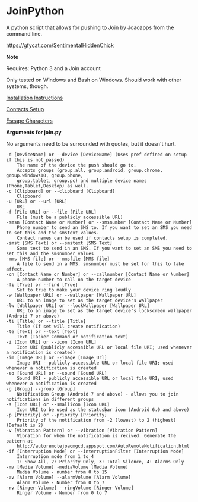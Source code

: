 # JoinPython
A python script that allows for pushing to Join by Joaoapps from the command line.

https://gfycat.com/SentimentalHiddenChick

**Note**

Requires: Python 3 and a Join account

Only tested on Windows and Bash on Windows. Should work with other systems, though.

[Installation Instructions](https://github.com/Rayquaza01/JoinPython/wiki/Installation)

[Contacts Setup](https://github.com/Rayquaza01/JoinPython/wiki/Contacts-Setup)

[Escape Characters](https://github.com/Rayquaza01/JoinPython/wiki/Escape-Characters)

**Arguments for join.py**

No arguments need to be surrounded with quotes, but it doesn't hurt.

```
-d [DeviceName] or --device [DeviceName] (Uses pref defined on setup if this is not passed)
    The name of the device the push should go to.
    Accepts groups (group.all, group.android, group.chrome, group.windows10, group.phone,
    group.tablet, group.pc) and multiple device names (Phone,Tablet,Desktop) as well.
-c [Clipboard] or --clipboard [Clipboard]
    Clipboard
-u [URL] or --url [URL]
    URL
-f [File URL] or --file [File URL]
    File (must be a publicly accessible URL)
-smsn [Contact Name or Number] or --smsnumber [Contact Name or Number]
    Phone number to send an SMS to. If you want to set an SMS you need to set this and the smstext values.
    Contact names can be used if contacts setup is completed.
-smst [SMS Text] or --smstext [SMS Text]
    Some text to send in an SMS. If you want to set an SMS you need to set this and the smsnumber values
-mms [MMS file] or --mmsfile [MMS file]
    A file to send in a MMS. smsnumber must be set for this to take affect.
-cn [Contact Name or Number] or --callnumber [Contact Name or Number]
    A phone number to call on the target device
-fi [True] or --find [True]
    Set to true to make your device ring loudly
-w [Wallpaper URL] or --wallpaper [Wallpaper URL]
    URL to an image to set as the target device's wallpaper
-lw [Wallpaper URL] or --lockWallpaper [Wallpaper URL]
    URL to an image to set as the target device's lockscreen wallpaper (Android 7 or above)
-ti [Title] or --title [Title]
    Title (If set will create notification)
-te [Text] or --text [Text]
    Text (Tasker Command or notification text)
-i [Icon URL] or --icon [Icon URL]
    Icon URI (publicly accessible URL or local file URI; used whenever a notification is created)
-im [Image URL] or --image [Image Url]
    Image URI - publicly accessible URL or local file URI; used whenever a notification is created
-so [Sound URL] or --sound [Sound URL]
    Sound URI - publicly accessible URL or local file URI; used whenever a notification is created
-g [Group] --group [Group]
    Notification Group (Android 7 and above) - allows you to join notifications in different groups
-s [Icon URL] or --smallicon [Icon URL]
    Icon URI to be used as the statusbar icon (Android 6.0 and above)
-p [Priority] or --priority [Priority]
    Priority of the notification from -2 (lowest) to 2 (highest) (Default is 2)
-v [Vibration Pattern] or --vibration [Vibration Pattern]
    Vibration for when the notification is recived. Generate the pattern at
    http://autoremotejoaomgcd.appspot.com/AutoRemoteNotification.html
-if [Interruption Mode] or --interruptionFilter [Interruption Mode]
    Interruption mode from 1 to 4
    1: Show All, 2: Priority Only, 3: Total Silence, 4: Alarms Only
-mv [Media Volume] -mediaVolume [Media Volume]
    Media Volume - number from 0 to 15
-av [Alarm Volume] --alarmVolume [Alarm Volume]
    Alarm Volume - Number from 0 to 7
-rv [Ringer Volume] --ringVolume [Ringer Volume]
    Ringer Volume - Number from 0 to 7
```
